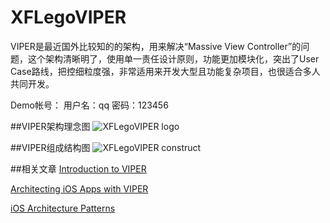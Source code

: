# XFLegoVIPER
VIPER是最近国外比较知的的架构，用来解决“Massive View Controller”的问题，这个架构清晰明了，使用单一责任设计原则，功能更加模块化，突出了User Case路线，把控细粒度强，非常适用来开发大型且功能复杂项目，也很适合多人共同开发。

Demo帐号：
用户名：qq
密码：123456

##VIPER架构理念图
![XFLegoVIPER logo](https://www.objc.io/images/issue-13/2014-06-07-viper-intro-0a53d9f8.jpg)

##VIPER组成结构图
![XFLegoVIPER construct](https://www.objc.io/images/issue-13/2014-06-07-viper-wireframe-76305b6d.png)

##相关文章
[Introduction to VIPER](http://mutualmobile.github.io/blog/2013/12/04/viper-introduction/)

[Architecting iOS Apps with VIPER](https://www.objc.io/issues/13-architecture/viper/)

[iOS Architecture Patterns](https://medium.com/ios-os-x-development/ios-architecture-patterns-ecba4c38de52#.y3gqgb2xj)

